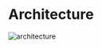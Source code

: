 # Architecture

![architecture](https://github.com/RayOxide/architecture/assets/72998897/0c4e99c3-1906-4195-8a52-36a92772fdbf)


